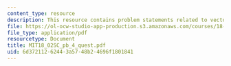 ```yaml
---
content_type: resource
description: This resource contains problem statements related to vector components.
file: https://ol-ocw-studio-app-production.s3.amazonaws.com/courses/18-02sc-multivariable-calculus-fall-2010/6d37211262443a5748b24696f1801841_MIT18_02SC_pb_4_quest.pdf
file_type: application/pdf
resourcetype: Document
title: MIT18_02SC_pb_4_quest.pdf
uid: 6d372112-6244-3a57-48b2-4696f1801841
---
```

